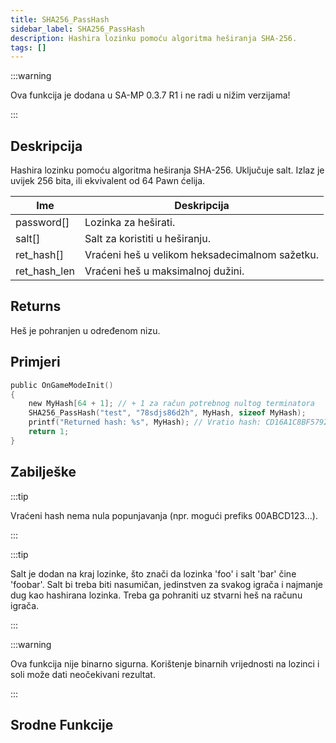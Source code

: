 ```yaml
---
title: SHA256_PassHash
sidebar_label: SHA256_PassHash
description: Hashira lozinku pomoću algoritma heširanja SHA-256.
tags: []
---
```


:::warning

Ova funkcija je dodana u SA-MP 0.3.7 R1 i ne radi u nižim verzijama!

:::

## Deskripcija

Hashira lozinku pomoću algoritma heširanja SHA-256. Uključuje salt. Izlaz je uvijek 256 bita, ili ekvivalent od 64 Pawn ćelija.

| Ime          | Deskripcija                                    |
| ------------ | ---------------------------------------------- |
| password[]   | Lozinka za heširati.                           |
| salt[]       | Salt za koristiti u heširanju.                 |
| ret_hash[]   | Vraćeni heš u velikom heksadecimalnom sažetku. |
| ret_hash_len | Vraćeni heš u maksimalnoj dužini.              |

## Returns

Heš je pohranjen u određenom nizu.

## Primjeri

```c
public OnGameModeInit()
{
    new MyHash[64 + 1]; // + 1 za račun potrebnog nultog terminatora
    SHA256_PassHash("test", "78sdjs86d2h", MyHash, sizeof MyHash);
    printf("Returned hash: %s", MyHash); // Vratio hash: CD16A1C8BF5792B48142FF6B67C9CB5B1BDC7260D8D11AFBA6BCDE0933A3C0AF
    return 1;
}
```

## Zabilješke

:::tip

Vraćeni hash nema nula popunjavanja (npr. mogući prefiks 00ABCD123...).

:::

:::tip

Salt je dodan na kraj lozinke, što znači da lozinka 'foo' i salt 'bar' čine 'foobar'. Salt bi treba biti nasumičan, jedinstven za svakog igrača i najmanje dug kao hashirana lozinka. Treba ga pohraniti uz stvarni heš na računu igrača.

:::

:::warning

Ova funkcija nije binarno sigurna. Korištenje binarnih vrijednosti na lozinci i soli može dati neočekivani rezultat.

:::

## Srodne Funkcije
